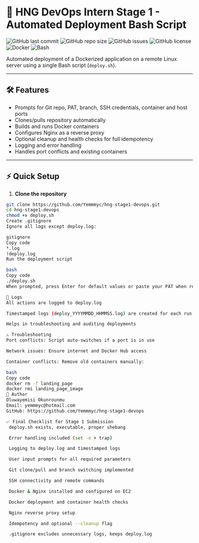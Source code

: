 # 🎯 HNG DevOps Intern Stage 1 - Automated Deployment Bash Script

![GitHub last commit](https://img.shields.io/github/last-commit/Yemmmyc/hng-stage1-devops)
![GitHub repo size](https://img.shields.io/github/repo-size/Yemmmyc/hng-stage1-devops)
![GitHub issues](https://img.shields.io/github/issues/Yemmmyc/hng-stage1-devops)
![GitHub license](https://img.shields.io/github/license/Yemmmyc/hng-stage1-devops)
![Docker](https://img.shields.io/badge/Docker-Installed-blue)
![Bash](https://img.shields.io/badge/Bash-Deployment-orange)

Automated deployment of a Dockerized application on a remote Linux server using a single Bash script (`deploy.sh`).  

---

## 🛠️ Features

- Prompts for Git repo, PAT, branch, SSH credentials, container and host ports  
- Clones/pulls repository automatically  
- Builds and runs Docker containers  
- Configures Nginx as a reverse proxy  
- Optional cleanup and health checks for full idempotency  
- Logging and error handling  
- Handles port conflicts and existing containers  

---

## ⚡ Quick Setup

1. **Clone the repository**
```bash
git clone https://github.com/Yemmmyc/hng-stage1-devops.git
cd hng-stage1-devops
chmod +x deploy.sh
Create .gitignore
Ignore all logs except deploy.log:

gitignore
Copy code
*.log
!deploy.log
Run the deployment script

bash
Copy code
./deploy.sh
When prompted, press Enter for default values or paste your PAT when requested.

📂 Logs
All actions are logged to deploy.log

Timestamped logs (deploy_YYYYMMDD_HHMMSS.log) are created for each run

Helps in troubleshooting and auditing deployments

⚠️ Troubleshooting
Port conflicts: Script auto-switches if a port is in use

Network issues: Ensure internet and Docker Hub access

Container conflicts: Remove old containers manually:

bash
Copy code
docker rm -f landing_page
docker rmi landing_page_image
📄 Author
Oluwayemisi Okunrounmu
Email: yemmmyc@hotmail.com
GitHub: https://github.com/Yemmmyc/hng-stage1-devops

✅ Final Checklist for Stage 1 Submission
 deploy.sh exists, executable, proper shebang

 Error handling included (set -e + trap)

 Logging to deploy.log and timestamped logs

 User input prompts for all required parameters

 Git clone/pull and branch switching implemented

 SSH connectivity and remote commands

 Docker & Nginx installed and configured on EC2

 Docker deployment and container health checks

 Nginx reverse proxy setup

 Idempotency and optional --cleanup flag

 .gitignore excludes unnecessary logs, keeps deploy.log

